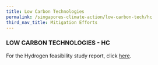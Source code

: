 ```yaml
---
title: Low Carbon Technologies
permalink: /singapores-climate-action/low-carbon-tech/hc
third_nav_title: Mitigation Efforts
---
```


### LOW CARBON TECHNOLOGIES - HC

For the Hydrogen feasibility study report, click [<a href="/pdf/hydrogen-study-report.pdf" target="_blank">here</a>](/pdf/hydrogen-study-report.pdf).



